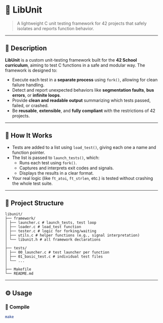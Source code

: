 # 🧪 LibUnit

> A lightweight C unit testing framework for 42 projects that safely isolates and reports function behavior.

---

## 📖 Description

**LibUnit** is a custom unit-testing framework built for the **42 School curriculum**, aiming to test C functions in a safe and modular way. The framework is designed to:
- Execute each test in a **separate process** using `fork()`, allowing for clean failure handling.
- Detect and report unexpected behaviors like **segmentation faults**, **bus errors**, or **infinite loops**.
- Provide **clean and readable output** summarizing which tests passed, failed, or crashed.
- Be **reusable**, **extensible**, and **fully compliant** with the restrictions of 42 projects.

---

## 🧠 How It Works

- Tests are added to a list using `load_test()`, giving each one a name and function pointer.
- The list is passed to `launch_tests()`, which:
  - Runs each test using `fork()`.
  - Captures and interprets exit codes and signals.
  - Displays the results in a clear format.
- Your real logic (like `ft_atoi`, `ft_strlen`, etc.) is tested without crashing the whole test suite.

---

## 📂 Project Structure
```
libunit/
├── framework/
│ ├── launcher.c # launch_tests, test loop
│ ├── loader.c # load_test function
│ ├── tester.c # logic for forking/waiting
│ ├── utils.c # helper functions (e.g., signal interpretation)
│ └── libunit.h # all framework declarations
│
├── tests/
│ ├── 00_launcher.c # test launcher per function
│ ├── 01_basic_test.c # individual test files
│ └── ...
│
├── Makefile
└── README.md
```

---

## ⚙️ Usage

### 🔧 Compile

```bash
make



